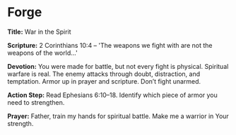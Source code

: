# Forge

**Title:** War in the Spirit

**Scripture:** 2 Corinthians 10:4 – 'The weapons we fight with are not the weapons of the world...'

**Devotion:**
You were made for battle, but not every fight is physical. Spiritual warfare is real. The enemy attacks through doubt, distraction, and temptation. Armor up in prayer and scripture. Don’t fight unarmed.

**Action Step:** Read Ephesians 6:10–18. Identify which piece of armor you need to strengthen.

**Prayer:**
Father, train my hands for spiritual battle. Make me a warrior in Your strength.